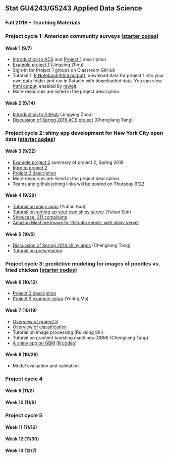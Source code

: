 ## Stat GU4243/G5243 Applied Data Science
### Fall 2016 - Teaching Materials

### Project cycle 1: American community surveys ([starter codes](Fall2016_Projects/Project1_ACS))
#### Week 1 (9/7)
+ [Introduction to ADS](https://github.com/TZstatsADS/ADS_Teaching/blob/master/Tutorials/wk1-Intro.pdf) and [Project 1](https://github.com/TZstatsADS/ADS_Teaching/tree/master/Fall2016_Projects/Project1_ACS) description
+ [Example project 1](https://github.com/TZstatsADS/Spr2016-Proj1-Grp9-MajorMatters) (Jingying Zhou)
+ Sign-in for Project 1 groups on Classroom GitHub
+ Tutorial 1: [R Notebook](https://github.com/TZstatsADS/ADS_Teaching/blob/master/Fall2016_Projects/Project1_ACS/lib/tutorial1.Rmd)([html output](https://rawgit.com/TZstatsADS/ADS_Teaching/master/Fall2016_Projects/Project1_ACS/lib/tutorial1.nb.html)), download data for project 1 into your own data folder and run in Rstudio with downloaded data. You can view [html output](http://rawgit.com/TZstatsADS/ADS_Teaching/master/Fall2016_Projects/Project1_ACS/lib/tutorial1.nb.html), enabled by [rawgit](https://rawgit.com/). 
+ More resources are listed in the project description.

#### Week 2 (9/14)
+ [Introduction to GitHub](https://github.com/TZstatsADS/ADS_Teaching/tree/master/Spring2016/Tutorials/wk2-Tutorial_GitHub-master) (Jingying Zhou)
+ [Discussion of Spring 2016 ACS project](http://tzstatsads.github.io//2016/08/31/Spr2016Project1-summary.html) (Chengliang Tang)

### Project cycle 2: shiny app development for New York City open data ([starter codes](Fall2016_Projects/Project2_OpenDataNYC))
#### Week 3 (9/22)
+ [Example project 2](http://tzstatsads.github.io//2016/09/21/Spr2016Project2-summary.html) summary of project 2, Spring 2016
+ [Intro to project 2](Tutorials/project2_intro.pptx)
+ [Project 2 description](Tutorials/project2_desc.md)
+ More resources are listed in the project description.
+ Teams and github joining links will be posted on Thursday 9/22.

#### Week 4 (9/29)
+ [Tutorial on shiny apps](https://yuhansun.shinyapps.io/Shiny_in_a_NutShell/) (Yuhan Sun)
+ [Tutorial on setting up your own shiny server](http://54.88.208.114:3838/Shiny_in_a_NutShell/) (Yuhan Sun)
+ [Showcase: 311 complaints](https://yuhansun.shinyapps.io/group3/)
+ [Amazon Machine Image for Rstudio server, with shiny server](http://www.louisaslett.com/RStudio_AMI/)

#### Week 5 (10/5)
+ [Discussion of Spring 2016 shiny apps](http://tzstatsads.github.io//2016/09/21/Spr2016Project2-summary.html) (Chengliang Tang)
+ [Tutorial on presentation](Tutorials/MakingPresentation.pdf)

### Project cycle 3: predictive modeling for images of poodles vs. fried chicken ([starter codes](Fall2016_Projects/Project3_PoodleKFC))

#### Week 6 (10/12)
+ [Project 3 description](Tutorials/project3_desc.md)
+ [Project 3 example setup](https://cdn.rawgit.com/TZstatsADS/Project3_PoodleKFC/master/main.html) (Yuting Ma)

#### Week 7 (10/19)
+ [Overview of project 3](Tutorials/project_evaluation.pdf)
+ [Overview of classification](Tutorials/TutorialModelSelection.pdf)
+ Tutorial on image processing (Ruixiong Shi)
+ Tutorial on gradient boosting machines (GBM) (Chengliang Tang)
+ [A shiny app on GBM](https://tz33cu.shinyapps.io/Tutorial7-GBM/) [[R codes](https://github.com/tz33cu/Data-Science-with-R/tree/master/Tutorials/Tutorial7-GBM)]

#### Week 8 (10/26) 
+ Model evaluation and validation

### Project cycle 4

#### Week 9 (11/2)

#### Week 10 (11/9)

### Project cycle 5

#### Week 11 (11/16)

#### Week 12 (11/30)

#### Week 13 (12/7) 

